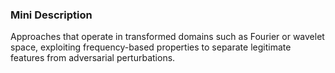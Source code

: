 ### Mini Description

Approaches that operate in transformed domains such as Fourier or wavelet space, exploiting frequency-based properties to separate legitimate features from adversarial perturbations.
